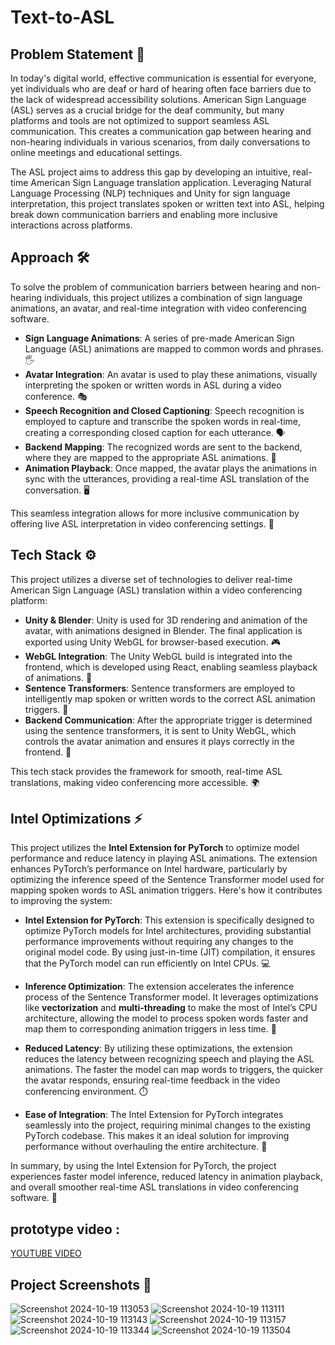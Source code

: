 
# Text-to-ASL

## Problem Statement 🤔

In today's digital world, effective communication is essential for everyone, yet individuals who are deaf or hard of hearing often face barriers due to the lack of widespread accessibility solutions. American Sign Language (ASL) serves as a crucial bridge for the deaf community, but many platforms and tools are not optimized to support seamless ASL communication. This creates a communication gap between hearing and non-hearing individuals in various scenarios, from daily conversations to online meetings and educational settings.

The ASL project aims to address this gap by developing an intuitive, real-time American Sign Language translation application. Leveraging Natural Language Processing (NLP) techniques and Unity for sign language interpretation, this project translates spoken or written text into ASL, helping break down communication barriers and enabling more inclusive interactions across platforms.

## Approach 🛠️

To solve the problem of communication barriers between hearing and non-hearing individuals, this project utilizes a combination of sign language animations, an avatar, and real-time integration with video conferencing software.

- **Sign Language Animations**: A series of pre-made American Sign Language (ASL) animations are mapped to common words and phrases. 🖐️
- **Avatar Integration**: An avatar is used to play these animations, visually interpreting the spoken or written words in ASL during a video conference. 🎭
- **Speech Recognition and Closed Captioning**: Speech recognition is employed to capture and transcribe the spoken words in real-time, creating a corresponding closed caption for each utterance. 🗣️
- **Backend Mapping**: The recognized words are sent to the backend, where they are mapped to the appropriate ASL animations. 🔄
- **Animation Playback**: Once mapped, the avatar plays the animations in sync with the utterances, providing a real-time ASL translation of the conversation. 🖥️

This seamless integration allows for more inclusive communication by offering live ASL interpretation in video conferencing settings. 💬

## Tech Stack ⚙️

This project utilizes a diverse set of technologies to deliver real-time American Sign Language (ASL) translation within a video conferencing platform:

- **Unity & Blender**: Unity is used for 3D rendering and animation of the avatar, with animations designed in Blender. The final application is exported using Unity WebGL for browser-based execution. 🎮
- **WebGL Integration**: The Unity WebGL build is integrated into the frontend, which is developed using React, enabling seamless playback of animations. 🔗
- **Sentence Transformers**: Sentence transformers are employed to intelligently map spoken or written words to the correct ASL animation triggers. 🧠
- **Backend Communication**: After the appropriate trigger is determined using the sentence transformers, it is sent to Unity WebGL, which controls the avatar animation and ensures it plays correctly in the frontend. 🔧

This tech stack provides the framework for smooth, real-time ASL translations, making video conferencing more accessible. 🌍

## Intel Optimizations ⚡

This project utilizes the **Intel Extension for PyTorch** to optimize model performance and reduce latency in playing ASL animations. The extension enhances PyTorch’s performance on Intel hardware, particularly by optimizing the inference speed of the Sentence Transformer model used for mapping spoken words to ASL animation triggers. Here's how it contributes to improving the system:

- **Intel Extension for PyTorch**: This extension is specifically designed to optimize PyTorch models for Intel architectures, providing substantial performance improvements without requiring any changes to the original model code. By using just-in-time (JIT) compilation, it ensures that the PyTorch model can run efficiently on Intel CPUs. 💻
  
- **Inference Optimization**: The extension accelerates the inference process of the Sentence Transformer model. It leverages optimizations like **vectorization** and **multi-threading** to make the most of Intel’s CPU architecture, allowing the model to process spoken words faster and map them to corresponding animation triggers in less time. 🚀

- **Reduced Latency**: By utilizing these optimizations, the extension reduces the latency between recognizing speech and playing the ASL animations. The faster the model can map words to triggers, the quicker the avatar responds, ensuring real-time feedback in the video conferencing environment. ⏱️

- **Ease of Integration**: The Intel Extension for PyTorch integrates seamlessly into the project, requiring minimal changes to the existing PyTorch codebase. This makes it an ideal solution for improving performance without overhauling the entire architecture. 🔄

In summary, by using the Intel Extension for PyTorch, the project experiences faster model inference, reduced latency in animation playback, and overall smoother real-time ASL translations in video conferencing software. 🎉

## prototype video :
[YOUTUBE VIDEO](https://youtu.be/AMFVH84sMJs)

## Project Screenshots 📸

![Screenshot 2024-10-19 113053](https://github.com/user-attachments/assets/db41e1b6-08aa-47e4-a000-c0f0bd27dfdf)
![Screenshot 2024-10-19 113111](https://github.com/user-attachments/assets/98403fee-720f-47a2-b36c-f0b4a49d3e5d)
![Screenshot 2024-10-19 113143](https://github.com/user-attachments/assets/a81db057-c9fd-438c-a33c-33909c4f6bb5)
![Screenshot 2024-10-19 113157](https://github.com/user-attachments/assets/6460cbef-5dec-4c6e-8595-93a2a1b492e0)
![Screenshot 2024-10-19 113344](https://github.com/user-attachments/assets/97cdc254-7526-4110-a3a7-e7d553d3dfab)
![Screenshot 2024-10-19 113504](https://github.com/user-attachments/assets/0829fb7c-436d-429e-8a82-7ddd78b9f992)
